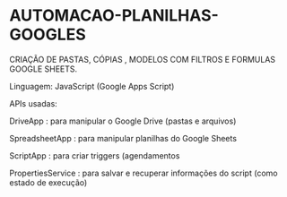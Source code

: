 # AUTOMACAO-PLANILHAS-GOOGLES
CRIAÇÃO DE PASTAS, CÓPIAS , MODELOS COM FILTROS E FORMULAS GOOGLE SHEETS.

Linguagem: JavaScript (Google Apps Script)

APIs usadas:

DriveApp : para manipular o Google Drive (pastas e arquivos)

SpreadsheetApp : para manipular planilhas do Google Sheets

ScriptApp : para criar triggers (agendamentos

PropertiesService : para salvar e recuperar informações do script (como estado de execução)


